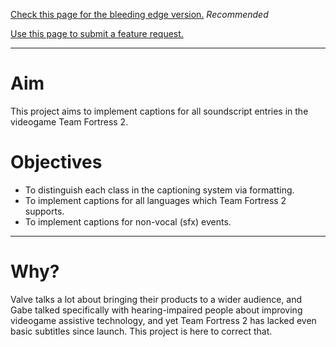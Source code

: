[Check this page for the bleeding edge version.](http://code.google.com/p/tf2-voice-captions/source/checkout) _Recommended_

[Use this page to submit a feature request.](http://code.google.com/p/tf2-voice-captions/issues/entry)

---


# Aim #
This project aims to implement captions for all soundscript entries in the videogame Team Fortress 2.

# Objectives #
  * To distinguish each class in the captioning system via formatting.
  * To implement captions for all languages which Team Fortress 2 supports.
  * To implement captions for non-vocal (sfx) events.


---


# Why? #
Valve talks a lot about bringing their products to a wider audience, and Gabe talked specifically with hearing-impaired people about improving videogame assistive technology, and yet Team Fortress 2 has lacked even basic subtitles since launch. This project is here to correct that.